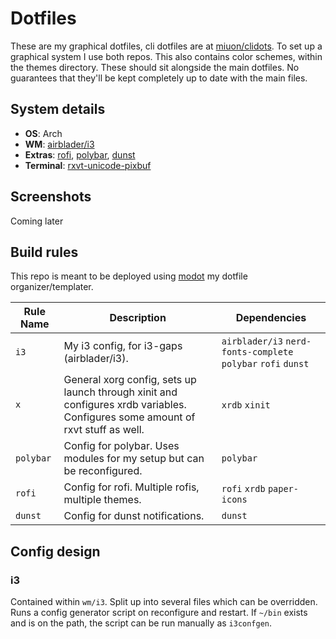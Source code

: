 # Dotfiles
These are my graphical dotfiles, cli dotfiles are at [miuon/clidots](https://github.com/miuon/clidots). To set up a graphical system I use both repos. This also contains color schemes, within the themes directory. These should sit alongside the main dotfiles. No guarantees that they'll be kept completely up to date with the main files.

## System details
+ **OS**: Arch
+ **WM**: [airblader/i3](https://github.com/airblader/i3)
+ **Extras**: [rofi](https://github.com/davatorium/rofi), [polybar](https://github.com/polybar/polybar), [dunst](https://github.com/dunst-project/dunst)
+ **Terminal**: [rxvt-unicode-pixbuf](https://aur.archlinux.org/packages/rxvt-unicode-pixbuf)

## Screenshots
Coming later

## Build rules
This repo is meant to be deployed using [modot](https://github.com/miuon/modot) my dotfile organizer/templater.

| Rule Name | Description | Dependencies |
| --- | --- | --- |
| `i3` | My i3 config, for i3-gaps (airblader/i3). | `airblader/i3` `nerd-fonts-complete` `polybar` `rofi` `dunst` |
| `x` | General xorg config, sets up launch through xinit and configures xrdb variables. Configures some amount of rxvt stuff as well. | `xrdb` `xinit` |
| `polybar` | Config for polybar. Uses modules for my setup but can be reconfigured. | `polybar` |
| `rofi` | Config for rofi. Multiple rofis, multiple themes. | `rofi` `xrdb` `paper-icons` |
| `dunst` | Config for dunst notifications. | `dunst` |

## Config design

### i3
Contained within `wm/i3`. Split up into several files which can be overridden. Runs a config generator script on reconfigure and restart. If `~/bin` exists and is on the path, the script can be run manually as `i3confgen`.
